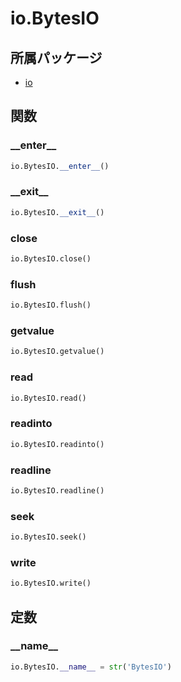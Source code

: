 # io.BytesIO

## 所属パッケージ
- [io](../../module/io)

## 関数

### \_\_enter\_\_
```python
io.BytesIO.__enter__()
```

### \_\_exit\_\_
```python
io.BytesIO.__exit__()
```

### close
```python
io.BytesIO.close()
```

### flush
```python
io.BytesIO.flush()
```

### getvalue
```python
io.BytesIO.getvalue()
```

### read
```python
io.BytesIO.read()
```

### readinto
```python
io.BytesIO.readinto()
```

### readline
```python
io.BytesIO.readline()
```

### seek
```python
io.BytesIO.seek()
```

### write
```python
io.BytesIO.write()
```

## 定数

### \_\_name\_\_
```python
io.BytesIO.__name__ = str('BytesIO')
```

